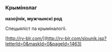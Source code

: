 ### Крымінолаг
**назоўнік, мужчынскі род**

Спецыяліст па крыміналогіі.

<a rel="author">[http://rv-blr.com/](http://rv-blr.com/slounik.jsp?letterId=0&maskId=0&pageId=1463)</a>

